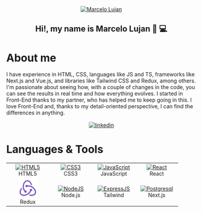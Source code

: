 <p align="center">
<a href="https://eusebiolujan.github.io/Portafolio/"><img src="https://i.imgur.com/QJBh7FV.gif" alt="Marcelo Lujan" height=400 weight=600/></a>
</p>

<h2 align="center">Hi!, my name is Marcelo Lujan 👋 💻</h2>


<h1>About me</h1>

I have experience in HTML, CSS, languages like JS and TS, frameworks like Next.js and Vue.js, and libraries like Tailwind CSS and
Redux, among others. I'm passionate about seeing how, with a couple of changes in the code, you can see the results in real time and how everything evolves. I started in Front-End thanks to my partner, who has helped me to keep going in this. I love Front-End and, thanks to my detail-oriented perspective, I can find the differences in anything.

<p align="center">
<a href="https://www.linkedin.com/in/marcelo-lujan/" target="blank">
    <img align="center" src="https://www.vectorlogo.zone/logos/linkedin/linkedin-icon.svg" alt="linkedin" height="28px" />
  </a>

</p>

<h1>Languages & Tools</h1>

<table align="center">
  <tr>
    <td align="center" width="100">
      <a href="#">
        <img src="https://upload.wikimedia.org/wikipedia/commons/6/61/HTML5_logo_and_wordmark.svg" width="50" height="50" alt="HTML5" />
      </a>
      <br>HTML5
    </td>
    <td align="center" width="100">
      <a href="#">
        <img src="https://upload.wikimedia.org/wikipedia/commons/d/d5/CSS3_logo_and_wordmark.svg" width="50" height="50" alt="CSS3" />
      </a>
      <br>CSS3
    </td>
    <td align="center" width="100">
      <a href="#">
        <img src="https://upload.wikimedia.org/wikipedia/commons/9/99/Unofficial_JavaScript_logo_2.svg" width="50" height="50" alt="JavaScript" />
      </a>
      <br>JavaScript
    </td>
      <td align="center" width="100">
      <a href="#">
        <img src="https://www.vectorlogo.zone/logos/reactjs/reactjs-icon.svg" width="50" height="50" alt="React" />
      </a>
      <br>React
    </td>
  </tr>
    <td align="center" width="100">
      <a href="#">
        <img src="https://raw.githubusercontent.com/sachinverma53121/sachinverma53121/master/icons/redux.png" width="50" height="50" alt="Redux" />
      </a>
      <br>Redux
    </td>
    </td>
    <td align="center" width="100">
      <a href="#">
        <img src="https://upload.wikimedia.org/wikipedia/commons/d/d9/Node.js_logo.svg" width="50" height="50" alt="NodeJS" />
      </a>
      <br>Node.js
    </td>
    <td align="center" width="100"> 
      <a href="#" >
        <img src="https://www.vectorlogo.zone/logos/tailwindcss/tailwindcss-icon.svg" width="50" height="50" alt="ExpressJS" />
      </a>
      <br>Tailwind
    </td>
    <td align="center" width="100">
      <a href="#">
        <img src="https://media.graphassets.com/VKHHNvEETYqZRkqgjybc" width="50" height="50" alt="Postgresql" />
      </a>
      <br>Next.js
    </td>
  </tr>
</table>
